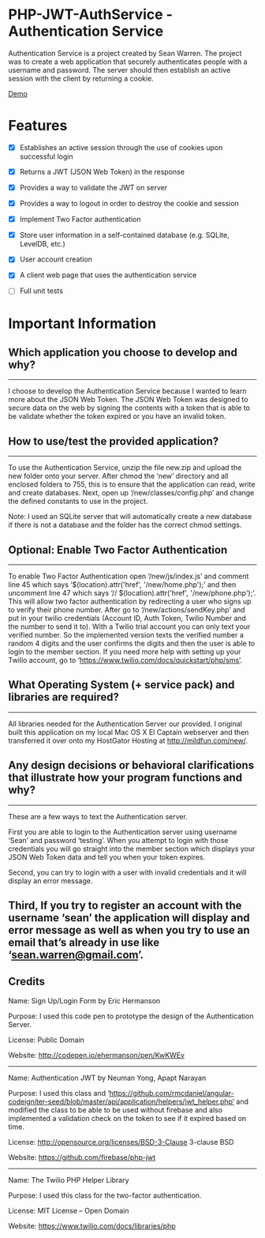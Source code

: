 # PHP-JWT-AuthService  - Authentication Service

Authentication Service is a project created by Sean Warren. The project was to create a web application that securely authenticates people with a username and password. The server should then establish an active session with the client by returning a cookie.

[Demo](http://mildfun.com/new/)

# Features

- [x] Establishes an active session through the use of cookies upon successful login
- [x] Returns a JWT (JSON Web Token) in the response
- [x] Provides a way to validate the JWT on server
- [x] Provides a way to logout in order to destroy the cookie and session
- [x] Implement Two Factor authentication
- [x] Store user information in a self-contained database (e.g. SQLite, LevelDB, etc.)
- [x] User account creation
- [x] A client web page that uses the authentication service
- [ ] Full unit tests


# Important Information

## Which application you choose to develop and why?
---
I choose to develop the Authentication Service because I wanted to learn more about the JSON Web Token. The JSON Web Token was designed to secure data on the web by signing the contents with a token that is able to be validate whether the token expired or you have an invalid token.

## How to use/test​ the provided application?
---
To use the Authentication Service, unzip the file new.zip and upload the new folder onto your server. After chmod the ‘new’ directory and all enclosed folders to 755, this is to ensure that the application can read, write and create databases. Next, open up ‘/new/classes/config.php’ and change the defined constants to use in the project.
 
Note: I used an SQLite server that will automatically create a new database if there is not a database and the folder has the correct chmod settings.

## Optional: Enable Two Factor Authentication 
---
To enable Two Factor Authentication open ‘/new/js/index.js’ and comment line 45 which says  ‘$(location).attr('href', '/new/home.php');’ and then uncomment line 47 which says  ‘// $(location).attr('href', '/new/phone.php');’. This will allow two factor authentication by redirecting a user who signs up to verify their phone number. After go to ‘/new/actions/sendKey.php’ and put in your twilio credentials (Account ID, Auth Token, Twilio Number and the number to send it to).  With a Twilio trial account you can only text your verified number. So the implemented version texts the verified number a random 4 digits and the user confirms the digits and then the user is able to login to the member section. If you need more help with setting up your Twilio account, go to ‘https://www.twilio.com/docs/quickstart/php/sms’.

## What Operating System (+ service pack) and libraries are required?
---
All libraries needed for the Authentication Server our provided. I original built this application on my local Mac OS X  El Captain webserver and then transferred it over onto my HostGator Hosting at http://mildfun.com/new/.

## Any design decisions or behavioral clarifications​ that illustrate how your program functions and why?
---
These are a few ways to text the Authentication server.

First you are able to login to the Authentication server using username ‘Sean’ and password ‘testing’. When you attempt to login with those credentials you will go straight into the member section which displays your JSON Web Token data and tell you when your token expires.

Second, you can try to login with a user with invalid credentials and it will display an error message.

Third, If you try to register an account with the username ‘sean’ the application will display and error message as well as when you try to use an email that’s already in use like ‘sean.warren@gmail.com’.
---
## Credits

Name: Sign Up/Login Form by Eric Hermanson

Purpose: I used this code pen to prototype the design of the Authentication Server.

License: Public Domain

Website: http://codepen.io/ehermanson/pen/KwKWEv

---

Name: Authentication JWT by Neuman Yong, Apapt Narayan

Purpose: I used this class and ‘https://github.com/rmcdaniel/angular-codeigniter-seed/blob/master/api/application/helpers/jwt_helper.php’ and modified the class to be able to be used without firebase and also implemented a validation check on the token to see if it expired based on time.

License: http://opensource.org/licenses/BSD-3-Clause 3-clause BSD

Website: https://github.com/firebase/php-jwt

---

Name: The Twilio PHP Helper Library

Purpose: I used this class for the two-factor authentication.

License: MIT License – Open Domain

Website: https://www.twilio.com/docs/libraries/php


